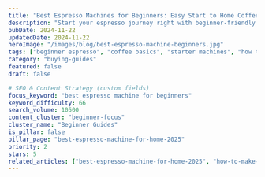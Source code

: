 ```yaml
---
title: "Best Espresso Machines for Beginners: Easy Start to Home Coffee"
description: "Start your espresso journey right with beginner-friendly machines. Easy-to-use options with helpful features for coffee newcomers."
pubDate: 2024-11-22
updatedDate: 2024-11-22
heroImage: "/images/blog/best-espresso-machine-beginners.jpg"
tags: ["beginner espresso", "coffee basics", "starter machines", "how to"]
category: "buying-guides"
featured: false
draft: false

# SEO & Content Strategy (custom fields)
focus_keyword: "best espresso machine for beginners"
keyword_difficulty: 66
search_volume: 10500
content_cluster: "beginner-focus"
cluster_name: "Beginner Guides"
is_pillar: false
pillar_page: "best-espresso-machine-for-home-2025"
priority: 2
stars: 5
related_articles: ["best-espresso-machine-for-home-2025", "how-to-make-espresso-at-home", "best-espresso-machine-under-500"]
---
```


